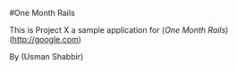 #One Month Rails

This is Project X a sample application for 
(*One Month Rails*)(http://google.com)

By (Usman Shabbir)

